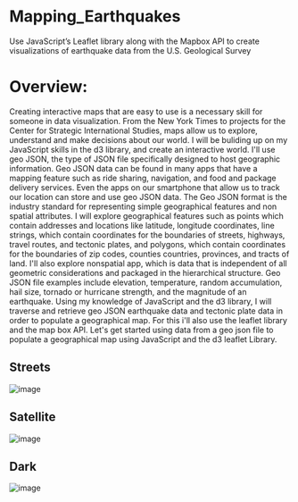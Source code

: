 # Mapping_Earthquakes
Use JavaScript’s Leaflet library along with the Mapbox API to create visualizations of earthquake data from the U.S. Geological Survey

# Overview:

Creating interactive maps that are easy to use is a necessary skill for someone in data visualization. From the New York Times to projects for the Center for Strategic International Studies, maps allow us to explore, understand and make decisions about our world. I will be buliding up on my JavaScript skills in the d3 library, and create an interactive world. I'll use geo JSON, the type of JSON file specifically designed to host geographic information. Geo JSON data can be found in many apps that have a mapping feature such as ride sharing, navigation, and food and package delivery services. Even the apps on our smartphone that allow us to track our location can store and use geo JSON data. The Geo JSON format is the industry standard for representing simple geographical features and non spatial attributes. I will explore geographical features such as points which contain addresses and locations like latitude, longitude coordinates, line strings, which contain coordinates for the boundaries of streets, highways, travel routes, and tectonic plates, and polygons, which contain coordinates for the boundaries of zip codes, counties countries, provinces, and tracts of land. I'll also explore nonspatial app, which is data that is independent of all geometric considerations and packaged in the hierarchical structure. Geo JSON file examples include elevation, temperature, random accumulation, hail size, tornado or hurricane strength, and the magnitude of an earthquake. Using my knowledge of JavaScript and the d3 library, I will traverse and retrieve geo JSON earthquake data and tectonic plate data in order to populate a geographical map. For this i'll also use the leaflet library and the map box API. Let's get started using data from a geo json file to populate a geographical map using JavaScript and the d3 leaflet Library.

## Streets

![image](https://user-images.githubusercontent.com/96351897/161477678-5ef20630-3a74-4319-8bc1-d00221a093f3.png)



## Satellite

![image](https://user-images.githubusercontent.com/96351897/161477622-6a3cb910-640c-4950-8fdc-1056c9faee8e.png)



## Dark

![image](https://user-images.githubusercontent.com/96351897/161477575-edcc49f1-eb54-461f-b233-4b5b8931d2a1.png)
